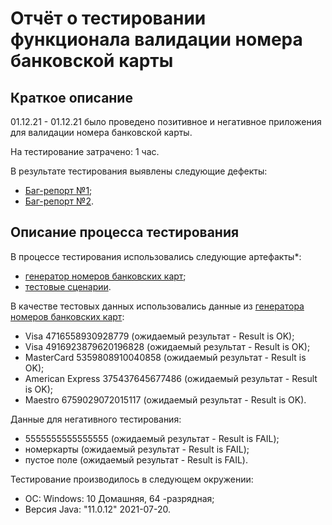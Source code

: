 # Отчёт о тестировании функционала валидации номера банковской карты

## Краткое описание

01.12.21 - 01.12.21 было проведено позитивное и негативное приложения для валидации номера банковской карты.

На тестирование затрачено: 1 час.

В результате тестирования выявлены следующие дефекты:
* [Баг-репорт №1](https://github.com/imandrik/HomeWork1.2/issues/1);
* [Баг-репорт №2](https://github.com/imandrik/HomeWork1.2/issues/2).


## Описание процесса тестирования

В процессе тестирования использовались следующие артефакты*:
* [генератор номеров банковских карт](https://www.freeformatter.com/credit-card-number-generator-validator.html);
* [тестовые сценарии](https://docs.google.com/spreadsheets/d/1eEN5cjjawsfRiqSg8lN7AYtahwVVAV_R3Pu-moX-F88/edit?usp=sharing).

В качестве тестовых данных использовались данные из [генератора номеров банковских карт](https://www.freeformatter.com/credit-card-number-generator-validator.html):
* Visa 4716558930928779 (ожидаемый результат - Result is OK);
* Visa 4916923879620196828 (ожидаемый результат - Result is OK);
* MasterCard 5359808910040858 (ожидаемый результат - Result is OK);
* American Express 375437645677486 (ожидаемый результат - Result is OK);
* Maestro 6759029072015117 (ожидаемый результат - Result is OK).

Данные для негативного тестирования:
* 5555555555555555 (ожидаемый результат - Result is FAIL);
* номеркарты (ожидаемый результат - Result is FAIL);
* пустое поле (ожидаемый результат - Result is FAIL).

Тестирование производилось в следующем окружении:
* ОС: Windows: 10 Домашняя, 64 -разрядная;
* Версия Java: "11.0.12" 2021-07-20.
